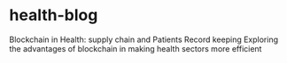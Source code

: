 # health-blog
Blockchain in Health:
supply chain and Patients Record keeping
Exploring the advantages of blockchain in making health sectors more efficient
